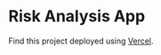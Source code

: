 # Risk Analysis App

Find this project deployed using [Vercel](https://risk-analysis-liart.vercel.app/).
